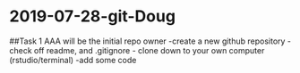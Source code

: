 # 2019-07-28-git-Doug

##Task 1
AAA will be the initial repo owner
  -create a new github repository
    -check off readme, and .gitignore
    - clone down to your own computer (rstudio/terminal)
      -add some code
      
